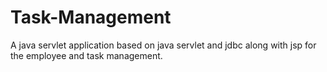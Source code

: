 # Task-Management
A java servlet application based on java servlet and jdbc along with jsp for the employee and task management.
